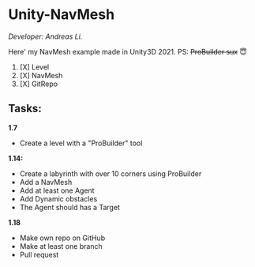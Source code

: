 # Unity-NavMesh
_Developer: Andreas Li._

Here' my NavMesh example made in Unity3D 2021. 
PS: ~~ProBuilder sux~~ 😇

1. [X] Level 
2. [X] NavMesh 
3. [X] GitRepo 

## Tasks: 
**1.7**
- Create a level with a "ProBuilder" tool

**1.14:**
- Create a labyrinth with over 10 corners using ProBuilder 
- Add a NavMesh
- Add at least one Agent
- Add Dynamic obstacles
- The Agent should has a Target

**1.18**
- Make own repo on GitHub
- Make at least one branch
- Pull request


